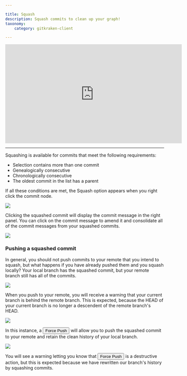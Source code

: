```yaml
---

title: Squash
description: Squash commits to clean up your graph!
taxonomy:
    category: gitkraken-client

---
```


<div class='embed-container embed-container--16-9'>
    <iframe width="560" height="315" src="https://www.youtube.com/embed/cr1N8VTRmfM?ecver=1" frameborder="0" allowfullscreen></iframe>
</div>

***

Squashing is available for commits that meet the following requirements:

* Selection contains more than one commit
* Genealogically consecutive
* Chronologically consecutive
* The oldest commit in the list has a parent

If all these conditions are met, the Squash option appears when you right click the commit node.

<img src='/img/documentation/working-with-files/commits/squash.gif' srcset='/img/documentation/working-with-files/commits/squash@2x.gif 2x' class='img-bordered img-responsive center'>

Clicking the squashed commit will display the commit message in the right panel.  You can click on the commit message to amend it and consolidate all of the commit messages from your squashed commits.

<img src='/img/documentation/working-with-files/commits/amend-commitmsg.png' srcset='/img/documentation/working-with-files/commits/amend-commitmsg@2x.png 2x' class='img-bordered img-responsive center'>

### Pushing a squashed commit

In general, you should not push commits to your remote that you intend to squash, but what happens if you have already pushed them and you squash locally?  Your local branch has the squashed commit, but your remote branch still has all of the commits.

<img src='/img/documentation/working-with-files/commits/squashed-remote.png' srcset='/img/documentation/working-with-files/commits/squashed-remote@2x.png 2x' class='img-bordered img-responsive center'>

When you push to your remote, you will receive a warning that your current branch is behind the remote branch.  This is expected, because  the HEAD of your current branch is no longer a descendent of the remote branch's HEAD.  

<img src='/img/documentation/working-with-files/commits/squash-pushremote.png' srcset='/img/documentation/working-with-files/commits/squash-pushremote@2x.png 2x' class='img-bordered img-responsive center'>

In this instance, a <button class='button button--danger button--ui button--nolink'>Force Push</button> will allow you to push the squashed commit to your remote and retain the clean history of your local branch.  

<img src='/img/documentation/working-with-files/commits/force-push.png' srcset='/img/documentation/working-with-files/commits/force-push@2x.png 2x' class='img-bordered img-responsive center'>

You will see a warning letting you know that <button class='button button--danger button--ui button--nolink'>Force Push</button> is a destructive action, but this is expected because we have rewritten our branch's history by squashing commits.
